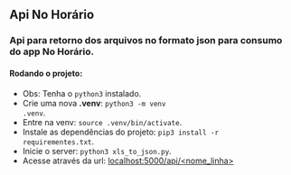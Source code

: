 ## Api No Horário

### Api para retorno dos arquivos no formato json para consumo do app No Horário.

#### Rodando o projeto:

- Obs: Tenha o <code>python3</code> instalado.
- Crie uma nova <strong>.venv</strong>: <code>python3 -m venv .venv</code>.
- Entre na venv: <code>source .venv/bin/activate</code>.
- Instale as dependências do projeto: <code>pip3 install -r requirementes.txt</code>.
- Inicie o server: <code>python3 xls_to_json.py</code>.
- Acesse através da url: [localhost:5000/api/<nome_linha>](localhost:5000/api/<nome_linha>)
